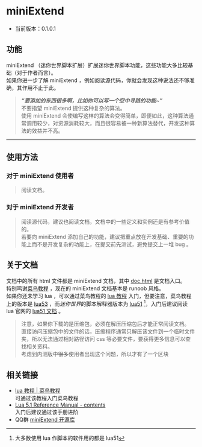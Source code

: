 # miniExtend
- 当前版本：0.1.0.1  
## 功能 ##
miniExtend （迷你世界脚本扩展）扩展<a title="广义上也包含迷你编程等软件，只要它们能运行迷你世界中的脚本">迷你世界</a>脚本功能，这些功能大多比较基础（对于作者而言）。  
如果你进一步了解 miniExtend ，例如阅读源代码，你就会发现这种说法还不够准确，其作用不止于此。  
> ***“要添加的东西很多啊，比如你可以写一个空中寻路的功能~”***  
> 不要指望 miniExtend 提供这种复杂的算法。  
> 使用 miniExtend 会使编写这样的算法会变得简单，即便如此，这种算法通常调用较少，对资源消耗较大，而且很容易被一种新算法替代，开发这种算法的效益并不高。  

***
## 使用方法 ##
### 对于 miniExtend 使用者 ###
> 阅读文档。
### 对于 miniExtend 开发者 ###
> 阅读源代码，建议也阅读文档，文档中的一些定义和实例还是有参考价值的。  
> 若要向 miniExtend 添加自己的功能，建议把重点放在开发基础、重要的功能上而不是开发复杂的功能上，在提交前先测试，避免提交上一堆 bug 。

## 关于文档 ##
文档中的所有 html 文件都是 miniExtend 文档，其中 <u>doc.html</u> 是文档入口。  
特别鸣谢[菜鸟教程](https://www.runoob.com) ，现在的 miniExtend 文档基本是 runoob 风格。  
如果你还未学习 lua ，可以通过菜鸟教程的 [lua 教程](https://www.runoob.com/lua/lua-tutorial.html) 入门，但要注意，菜鸟教程上的版本是 <u>lua53</u> ，而*迷你世界*的脚本解释器版本为 <u>lua51</u> [^6]，入门后建议阅读 lua 官网的 [lua51 文档](http://www.lua.org/manual/5.1/) 。
> 注意，如果你下载的是压缩包，必须在解压压缩包后才能正常阅读文档。  
> 直接访问压缩包中的文件的话，压缩程序通常只解压该文件到一个临时文件夹，所以无法通过相对路径访问 css 等必要文件，要获得更多信息可以查找相关资料。  
> 考虑到内测版中~~很多~~使用者出现这个问题，所以才有了一个区块  

## 相关链接 ##
- [lua 教程 | 菜鸟教程](https://www.runoob.com/lua/lua-tutorial.html)  
可通过该教程入门菜鸟教程
- [Lua 5.1 Reference Manual - contents](http://www.lua.org/manual/5.1/)  
入门后建议通过该手册进阶
- QQ群 [miniExtend 开源库](https://jq.qq.com/?_wv=1027&k=PfLcOMQw)



[^1]: 
[^2]: 理论上可以利用 package.loadlib 等函数调用 C/C++ 函数，但面临库文件转移，平台不同等问题
[^3]: miniExtend 定义的作用域包含全局作用域（对应开发者工具下的脚本）， UI 作用域（对应 UI 编辑器下的脚本）和内嵌作用域（在其它脚本中）
[^4]: 不要被“除前两个，其余的目前只能在UI编辑器内部的脚本使用”固化思维， miniExtend 很早就找到并应用高效的方法在全局作用域下使用得方法，但仍需要 UI 作用域下的 ui_main.lua 提供少量信息
[^5]: 目前建议遵循功能部分添加内容的原则，应该把重点放在开发基础功能上而不是开发复杂的功能
[^6]: 大多数使用 lua 作脚本的软件用的都是 lua51
